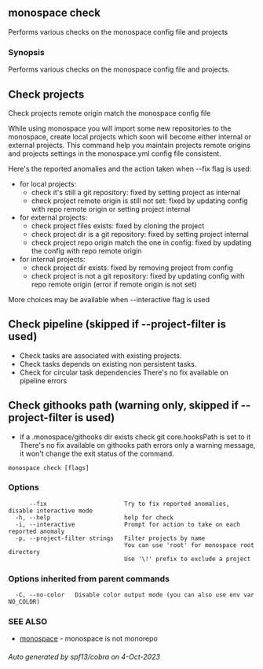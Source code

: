 ## monospace check

Performs various checks on the monospace config file and projects

### Synopsis

Performs various checks on the monospace config file and projects.

## Check projects
Check projects remote origin match the monospace config file

While using monospace you will import some new repositories to the monospace,
create local projects which soon will become either internal or external projects.
This command help you maintain projects remote origins and projects settings
in the monospace.yml config file consistent.

Here's the reported anomalies and the action taken when --fix flag is used:
- for local projects:
	- check it's still a git repository: fixed by setting project as internal
	- check project remote origin is still not set: fixed by updating config
		with repo remote origin or setting project internal
- for external projects:
	- check project files exists: fixed by cloning the project
	- check project dir is a git repository: fixed by setting project internal
	- check project repo origin match the one in config: fixed by updating the
		config with repo remote origin
- for internal projects:
	- check project dir exists: fixed by removing project from config
	- check project is not a git repository: fixed by updating config with
		repo remote origin (error if remote origin is not set)

More choices may be available when --interactive flag is used

## Check pipeline (skipped if --project-filter is used)
- Check tasks are associated with existing projects.
- Check tasks depends on existing non persistent tasks.
- Check for circular task dependencies
There's no fix available on pipeline errors

## Check githooks path (warning only, skipped if --project-filter is used)
- if a .monospace/githooks dir exists check git core.hooksPath is set to it
There's no fix available on githooks path errors only a warning message, it
won't change the exit status of the command.


```
monospace check [flags]
```

### Options

```
      --fix                      Try to fix reported anomalies, disable interactive mode
  -h, --help                     help for check
  -i, --interactive              Prompt for action to take on each reported anomaly
  -p, --project-filter strings   Filter projects by name
                                 You can use 'root' for monospace root directory
                                 Use '\!' prefix to exclude a project
```

### Options inherited from parent commands

```
  -C, --no-color   Disable color output mode (you can also use env var NO_COLOR)
```

### SEE ALSO

* [monospace](monospace.md)	 - monospace is not monorepo

###### Auto generated by spf13/cobra on 4-Oct-2023
